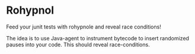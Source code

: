 # Rohypnol
Feed your junit tests with rohypnole and reveal race conditions!

The idea is to use Java-agent to instrument bytecode to insert randomized pauses into your code. This should reveal race-conditions.
